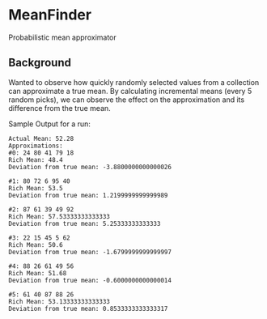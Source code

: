 # MeanFinder
Probabilistic mean approximator

## Background
Wanted to observe how quickly randomly selected values from a collection can approximate a true mean.
By calculating incremental means (every 5 random picks), we can observe the effect on the approximation and its difference from the true mean.

Sample Output for a run:
```
Actual Mean: 52.28
Approximations:
#0: 24 80 41 79 18 
Rich Mean: 48.4
Deviation from true mean: -3.8800000000000026

#1: 80 72 6 95 40 
Rich Mean: 53.5
Deviation from true mean: 1.2199999999999989

#2: 87 61 39 49 92 
Rich Mean: 57.53333333333333
Deviation from true mean: 5.25333333333333

#3: 22 15 45 5 62 
Rich Mean: 50.6
Deviation from true mean: -1.6799999999999997

#4: 88 26 61 49 56 
Rich Mean: 51.68
Deviation from true mean: -0.6000000000000014

#5: 61 40 87 88 26 
Rich Mean: 53.13333333333333
Deviation from true mean: 0.8533333333333317
```
